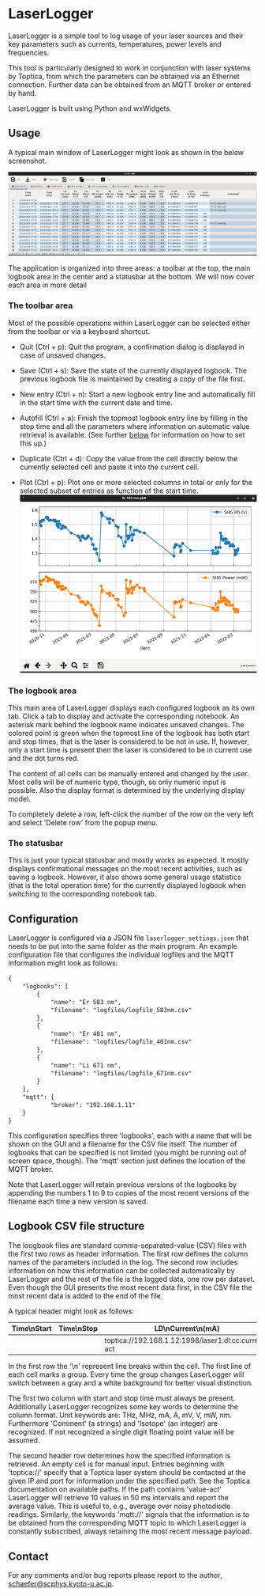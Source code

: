 # LaserLogger

LaserLogger is a simple tool to log usage of your laser sources and their key
parameters such as currents, temperatures, power levels and frequencies.

This tool is particularly designed to work in conjunction with laser systems
by Toptica, from which the parameters can be obtained via an Ethernet
connection. Further data can be obtained from an MQTT broker or entered by
hand.

LaserLogger is built using Python and wxWidgets.

## Usage

A typical main window of LaserLogger might look as shown in the below
screenshot.

![LaserLogger main window](images/LaserLogger_main.png)

The application is organized into three areas: a toolbar at the top, the main
logbook area in the center and a statusbar at the bottom. We will now cover
each area in more detail

### The toolbar area

Most of the possible operations within LaserLogger can be selected either from
the toolbar or via a keyboard shortcut.

- Quit (Ctrl + p): Quit the program, a confirmation dialog is displayed in
  case of unsaved changes.

- Save (Ctrl + s): Save the state of the currently displayed logbook. The
  previous logbook file is maintained by creating a copy of the file first.

- New entry (Ctrl + n): Start a new logbook entry line and automatically fill
  in the start time with the current date and time.

- Autofill (Ctrl + a): Finish the topmost logbook entry line by filling in the
  stop time and all the parameters where information on automatic value
  retrieval is available. (See further [below](#logboo-csv-file-structure) for
  information on how to set this up.)

- Duplicate (Ctrl + d): Copy the value from the cell directly below the
  currently selected cell and paste it into the current cell.

- Plot (Ctrl + p): Plot one or more selected columns in total or only for the
  selected subset of entries as function of the start time.
  ![LaserLogger plot window](images/LaserLogger_plot.png)

### The logbook area

This main area of LaserLogger displays each configured logbook as its own tab.
Click a tab to display and activate the corresponding notebook. An asterisk
mark behind the logbook name indicates unsaved changes. The colored point is
green when the topmost line of the logbook has both start and stop times, that
is the laser is considered to be not in use. If, however, only a start time is
present then the laser is considered to be in current use and the dot turns
red.

The content of all cells can be manually entered and changed by the user. Most
cells will be of numeric type, though, so only numeric input is possible. Also
the display format is determined by the underlying display model.

To completely delete a row, left-click the number of the row on the very left
and select 'Delete row' from the popup menu.

### The statusbar

This is just your typical statusbar and mostly works as expected. It mostly
displays confirmational messages on the most recent activities, such as saving
a logbook. However, it also shows some general usage statistics (that is the
total operation time) for the currently displayed logbook when switching to
the corresponding notebook tab.

## Configuration

LaserLogger is configured via a JSON file `laserlogger_settings.json` that
needs to be put into the same folder as the main program. An example
configuration file that configures the individual logfiles and the MQTT
information might look as follows:

```
{
    "logbooks": [
        {
            "name": "Er 583 nm",
            "filename": "logfiles/logfile_583nm.csv"
        },
        {
            "name": "Er 401 nm",
            "filename": "logfiles/logfile_401nm.csv"
        },
        {
            "name": "Li 671 nm",
            "filename": "logfiles/logfile_671nm.csv"
        }
    ],
    "mqtt": {
            "broker": "192.168.1.11"
    }
}
```

This configuration specifies three 'logbooks', each with a name that will be
shown on the GUI and a filename for the CSV file itself. The number of
logbooks that can be specified is not limited (you might be running out of
screen space, though). The 'mqtt' section just defines the location of the
MQTT broker.

Note that LaserLogger will retain previous versions of the logbooks by
appending the numbers 1 to 9 to copies of the most recent versions of the
filename each time a new version is saved.

## Logbook CSV file structure

The loogbook files are standard comma-separated-value (CSV) files with the
first two rows as header information. The first row defines the column names
of the parameters included in the log. The second row includes information on
how this information can be collected automatically by LaserLogger and the
rest of the file is the logged data, one row per dataset. Even though the GUI
presents the most recent data first, in the CSV file the most recent data is
added to the end of the file.

A typical header might look as follows:

| Time\nStart | Time\nStop | LD\nCurrent\n(mA) | LD\nTemp\n(°C) | LD\nPiezo\n(V) | LD\nPD power\n(mW) | TA\nCurrent\n(mA) | TA\nTemp\n(°C) | TA\nPD power\n(mW) | SHG\nTemp\n(kΩ) | SHG\nPower\n(mW) | Lock\nEOM freq\n(MHz) | Lock\nIs freq\n(THz) | Lock\nULE trans\n(mV) | Lock\nIsotope | Comment |
| ------------- | ------------- | ------------- | ------------- | ------------- | ------------- | ------------- | ------------- | ------------- | ------------- | ------------- | ------------- | ------------- | ------------- | ------------- | ------------- |
|  |  | toptica://192.168.1.12:1998/laser1:dl:cc:current-act | toptica://192.168.1.12:1998/laser1:dl:tc:temp-act | toptica://192.168.1.12:1998/laser1:dl:pc:voltage-act  | toptica://192.168.1.12:1998/laser1:amp:pd:seed:power  | toptica://192.168.1.12:1998/laser1:amp:cc:current-act | toptica://192.168.1.12:1998/laser1:amp:tc:temp-act | toptica://192.168.1.12:1998/laser1:amp:pd:amp:power | mqtt://TEC/556NEL/resistance |  | mqtt://dpl_control/is/Yb_556_ULE_lock/frq | mqtt://wavemeter/WS8/is/is_ch5 | toptica://192.168.1.12:1998/io:fine-2:value-act |  |

In the first row the '\n' represent line breaks within the cell. The first line
of each cell marks a group. Every time the group changes LaserLogger will
switch between a gray and a white background for better visual distinction.

The first two column with start and stop time must always be present.
Additionally LaserLogger recognizes some key words to determine the column
format. Unit keywords are: THz, MHz, mA, A, mV, V, mW, nm. Furthermore
'Comment' (a strings) and 'Isotope' (an integer) are recognized. If not
recognized a single digit floating point value will be assumed.

The second header row determines how the specified information is retrieved.
An empty cell is for manual input. Entries beginning with 'toptica://' specify
that a Toptica laser system should be contacted at the given IP and port for
information under the specified path. See the Toptica documentation on
available paths. If the path contains 'value-act' LaserLogger will retrieve 10
values in 50 ms intervals and report the average value. This is useful to,
e.g., average over noisy photodiode readings. Similarly, the keywords
'mqtt://' signals that the information is to be obtained from the
corresponding MQTT topic to which LaserLogger is constantly subscribed, always
retaining the most recent message payload.

## Contact

For any comments and/or bug reports please report to the author, schaefer@scphys.kyoto-u.ac.jp.
